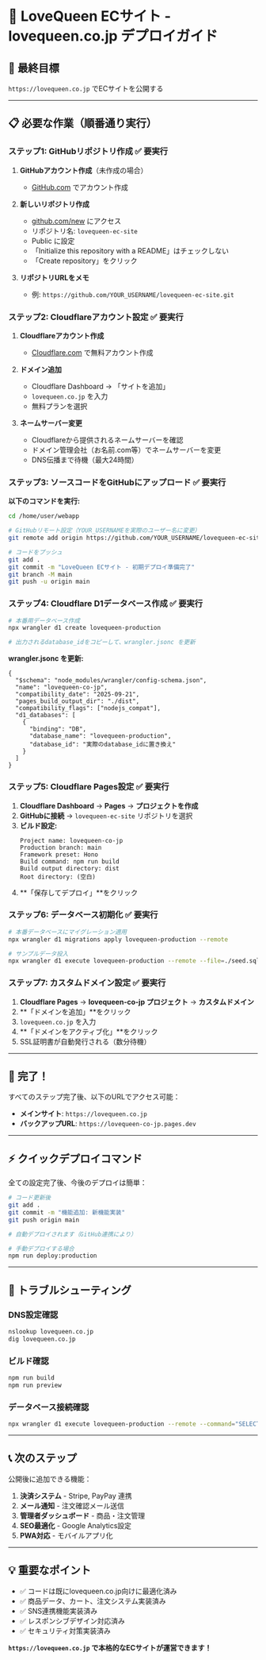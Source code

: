 # 🌸 LoveQueen ECサイト - lovequeen.co.jp デプロイガイド

## 🎯 最終目標
`https://lovequeen.co.jp` でECサイトを公開する

---

## 📋 **必要な作業（順番通り実行）**

### ステップ1: GitHubリポジトリ作成 ✅ 要実行

1. **GitHubアカウント作成**（未作成の場合）
   - [GitHub.com](https://github.com) でアカウント作成

2. **新しいリポジトリ作成**
   - [github.com/new](https://github.com/new) にアクセス
   - リポジトリ名: `lovequeen-ec-site`
   - Public に設定
   - 「Initialize this repository with a README」はチェックしない
   - 「Create repository」をクリック

3. **リポジトリURLをメモ**
   - 例: `https://github.com/YOUR_USERNAME/lovequeen-ec-site.git`

### ステップ2: Cloudflareアカウント設定 ✅ 要実行

1. **Cloudflareアカウント作成**
   - [Cloudflare.com](https://cloudflare.com) で無料アカウント作成

2. **ドメイン追加**
   - Cloudflare Dashboard → 「サイトを追加」
   - `lovequeen.co.jp` を入力
   - 無料プランを選択

3. **ネームサーバー変更**
   - Cloudflareから提供されるネームサーバーを確認
   - ドメイン管理会社（お名前.com等）でネームサーバーを変更
   - DNS伝播まで待機（最大24時間）

### ステップ3: ソースコードをGitHubにアップロード ✅ 要実行

**以下のコマンドを実行:**
```bash
cd /home/user/webapp

# GitHubリモート設定（YOUR_USERNAMEを実際のユーザー名に変更）
git remote add origin https://github.com/YOUR_USERNAME/lovequeen-ec-site.git

# コードをプッシュ
git add .
git commit -m "LoveQueen ECサイト - 初期デプロイ準備完了"
git branch -M main
git push -u origin main
```

### ステップ4: Cloudflare D1データベース作成 ✅ 要実行

```bash
# 本番用データベース作成
npx wrangler d1 create lovequeen-production

# 出力されるdatabase_idをコピーして、wrangler.jsonc を更新
```

**wrangler.jsonc を更新:**
```jsonc
{
  "$schema": "node_modules/wrangler/config-schema.json",
  "name": "lovequeen-co-jp",
  "compatibility_date": "2025-09-21", 
  "pages_build_output_dir": "./dist",
  "compatibility_flags": ["nodejs_compat"],
  "d1_databases": [
    {
      "binding": "DB",
      "database_name": "lovequeen-production",
      "database_id": "実際のdatabase_idに置き換え"
    }
  ]
}
```

### ステップ5: Cloudflare Pages設定 ✅ 要実行

1. **Cloudflare Dashboard** → **Pages** → **プロジェクトを作成**
2. **GitHubに接続** → `lovequeen-ec-site` リポジトリを選択
3. **ビルド設定:**
   ```
   Project name: lovequeen-co-jp
   Production branch: main
   Framework preset: Hono
   Build command: npm run build
   Build output directory: dist
   Root directory: (空白)
   ```
4. **「保存してデプロイ」**をクリック

### ステップ6: データベース初期化 ✅ 要実行

```bash
# 本番データベースにマイグレーション適用
npx wrangler d1 migrations apply lovequeen-production --remote

# サンプルデータ投入
npx wrangler d1 execute lovequeen-production --remote --file=./seed.sql
```

### ステップ7: カスタムドメイン設定 ✅ 要実行

1. **Cloudflare Pages** → **lovequeen-co-jp プロジェクト** → **カスタムドメイン**
2. **「ドメインを追加」**をクリック
3. `lovequeen.co.jp` を入力
4. **「ドメインをアクティブ化」**をクリック
5. SSL証明書が自動発行される（数分待機）

---

## 🎉 **完了！**

すべてのステップ完了後、以下のURLでアクセス可能：

- **メインサイト**: `https://lovequeen.co.jp`
- **バックアップURL**: `https://lovequeen-co-jp.pages.dev`

---

## ⚡ **クイックデプロイコマンド**

全ての設定完了後、今後のデプロイは簡単：

```bash
# コード更新後
git add .
git commit -m "機能追加: 新機能実装"
git push origin main

# 自動デプロイされます（GitHub連携により）

# 手動デプロイする場合
npm run deploy:production
```

---

## 🔧 **トラブルシューティング**

### DNS設定確認
```bash
nslookup lovequeen.co.jp
dig lovequeen.co.jp
```

### ビルド確認
```bash
npm run build
npm run preview
```

### データベース接続確認
```bash
npx wrangler d1 execute lovequeen-production --remote --command="SELECT COUNT(*) FROM products"
```

---

## 📞 **次のステップ**

公開後に追加できる機能：
1. **決済システム** - Stripe, PayPay 連携
2. **メール通知** - 注文確認メール送信
3. **管理者ダッシュボード** - 商品・注文管理
4. **SEO最適化** - Google Analytics設定
5. **PWA対応** - モバイルアプリ化

---

## 💡 **重要なポイント**

- ✅ コードは既にlovequeen.co.jp向けに最適化済み
- ✅ 商品データ、カート、注文システム実装済み
- ✅ SNS連携機能実装済み
- ✅ レスポンシブデザイン対応済み
- ✅ セキュリティ対策実装済み

**`https://lovequeen.co.jp` で本格的なECサイトが運営できます！**